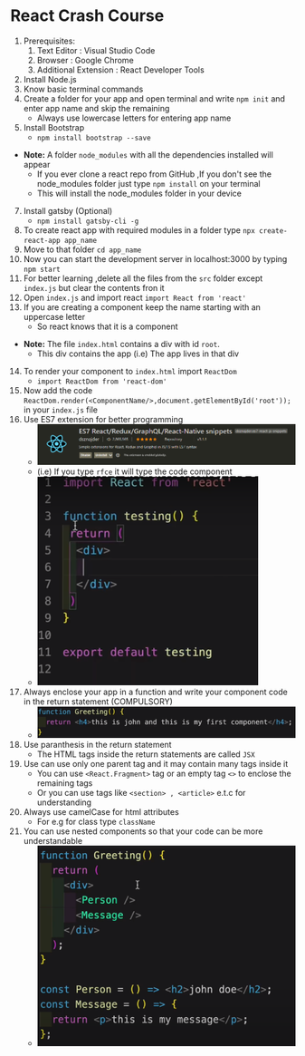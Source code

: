 # React Crash Course
1. Prerequisites:
    1. Text Editor : Visual Studio Code
    2. Browser : Google Chrome
    3. Additional Extension : React Developer Tools
2. Install Node.js
3. Know basic terminal commands
4. Create a folder for your app and open terminal and write `npm init` and enter app name and skip the remaining
    - Always use lowercase letters for entering app name
6. Install Bootstrap 
    - `npm install bootstrap --save`
- **Note:** A folder `node_modules` with all the dependencies installed will appear
    - If you ever clone a react repo from GitHub ,If you don't see the node_modules folder just type `npm install` on your terminal
    - This will install the node_modules folder in your device
7. Install gatsby (Optional)
    - `npm install gatsby-cli -g`
8. To create react app with required modules in a folder type `npx create-react-app app_name`
9. Move to that folder `cd app_name`
10. Now you can start the development server in localhost:3000 by typing `npm start`
11. For better learning ,delete all the files from the `src` folder except `index.js` but clear the contents fron it
12. Open `index.js` and import react `import React from 'react'`
13. If you are creating a component keep the name starting with an uppercase letter 
    - So react knows that it is a component
- **Note:** The file `index.html` contains a div with id `root`.
    - This div contains the app (i.e) The app lives in that div
14. To render your component to `index.html` import `ReactDom`
    - `import ReactDom from 'react-dom'`
15. Now add the code `ReactDom.render(<ComponentName/>,document.getElementById('root'));` in your `index.js` file
16. Use ES7 extension for better programming
    - ![ES7extension](Images/ES7extension.png)
    - (i.e) If you type `rfce` it will type the code component
    - ![rfceCode](Images/rfce.png)
17. Always enclose your app in a function and write your component code in the return statement (COMPULSORY)
    - ![ComponentImage](Images/Component.bmp)
18. Use paranthesis in the return statement
    - The HTML tags inside the return statements are called `JSX`
19. Use can use only one parent tag and it may contain many tags inside it
    - You can use `<React.Fragment>` tag or an empty tag `<>` to enclose the remaining tags
    - Or you can use tags like `<section> , <article>` e.t.c for understanding
20. Always use camelCase for html attributes
    - For e.g for class type `className`
21. You can use nested components so that your code can be more understandable
    - ![NestedComponent](Images/NestedComponent.png)
